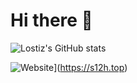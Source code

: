 # Hi there 👋

![Lostiz's GitHub stats](https://github-readme-stats.vercel.app/api?username=Lostiz&theme=moltack&show_icons=true)

![](/img/website.jpg "Website")](https://s12h.top)
